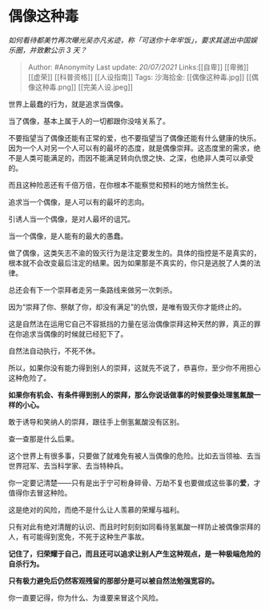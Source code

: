 # 偶像这种毒
*如何看待都美竹再次曝光吴亦凡劣迹，称「可送你十年牢饭」，要求其退出中国娱乐圈，并致歉公示 3 天？*

> Author: #Anonymity
> Last update: *20/07/2021*
> Links:[[自卑]] [[卑微]] [[虚荣]] [[科普资格]] [[人设指南]]
> Tags:
> 沙海拾金: [[偶像这种毒.jpg]] [[偶像这种毒.png]] [[完美人设.jpeg]]

世界上最蠢的行为，就是追求当偶像。

当了偶像，基本上属于人的一切都跟你没啥关系了。

不要指望当了偶像还能有正常的爱，也不要指望当了偶像还能有什么健康的快乐。因为一个人对另一个人可以有的最坏的态度，就是偶像崇拜。这态度里的需求，绝不是人类可能满足的，而因不能满足转向仇恨之快、之深，也绝非人类可以承受的。

而且这种险恶还有千倍万倍，在你根本不能察觉和预料的地方悄然生长。

追求当一个偶像，是人可以有的最坏的志向。

引诱人当一个偶像，是对人最坏的诅咒。

当一个偶像，是人能有的最大的愚蠢。

做了偶像，这类矢志不渝的毁灭行为是注定要发生的。具体的指控是不是真实的，根本就不会改变最后注定的结果。因为如果那是不真实的，你只是逃脱了人类的法律。

总还会有下一个崇拜者走另一条路线来做另一次刺杀。

因为“崇拜了你、祭献了你，却没有满足”的仇恨，是唯有毁灭你才能终止的。

这是自然法在运用它自己不容抵挡的力量在惩治偶像崇拜这种天然的罪，真正的罪在你追求当偶像的时候就已经犯下了。

自然法自动执行，不死不休。

所以，如果你没有能力得到别人的崇拜，这就先不说了，恭喜你，至少你不用担心这种危险了。

**如果你有机会、有条件得到别人的崇拜，那么你说话做事的时候要像处理氢氟酸一样的小心。**

敢于诱导和笑纳人的崇拜，跟往手上倒氢氟酸没有区别。

查一查那是什么后果。

这个世界上有很多事，只要做了就难免有被人当偶像的危险。比如去当领袖、去当世界冠军、去当科学家、去当特种兵。

你一定要记清楚——只有是出于宁可粉身碎骨、万劫不复也要做成这些事的**爱**，才值得你去冒这种险。

这是绝对的风险，而绝不是什么让人羡慕的荣耀与福利。

只有对此有绝对清醒的认识、而且时时刻刻如同看待氢氟酸一样防止被偶像崇拜的人，有可能得到宽免，不死于这种生产事故。

**记住了，归荣耀于自己，而且还可以追求让别人产生这种观点，是一种极端危险的自杀行为。**

**只有极力避免后仍然客观残留的那部分是可以被自然法勉强宽容的。**

你一直要记得，你为什么、为谁要来冒这个风险。
